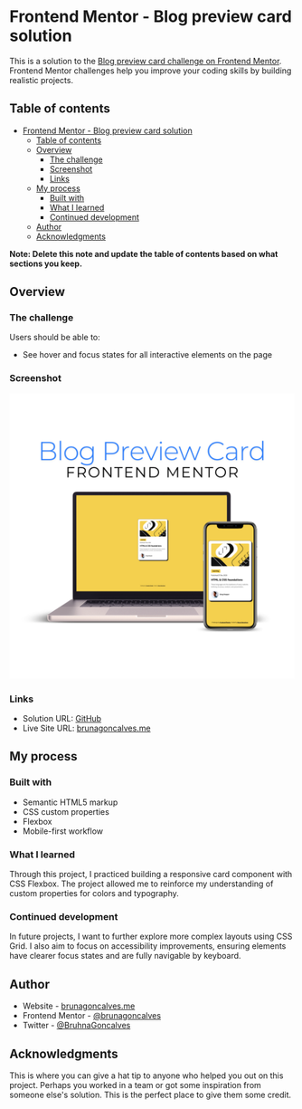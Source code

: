 # Frontend Mentor - Blog preview card solution

This is a solution to the [Blog preview card challenge on Frontend Mentor](https://www.frontendmentor.io/challenges/blog-preview-card-ckPaj01IcS). Frontend Mentor challenges help you improve your coding skills by building realistic projects. 

## Table of contents

- [Frontend Mentor - Blog preview card solution](#frontend-mentor---blog-preview-card-solution)
  - [Table of contents](#table-of-contents)
  - [Overview](#overview)
    - [The challenge](#the-challenge)
    - [Screenshot](#screenshot)
    - [Links](#links)
  - [My process](#my-process)
    - [Built with](#built-with)
    - [What I learned](#what-i-learned)
    - [Continued development](#continued-development)
  - [Author](#author)
  - [Acknowledgments](#acknowledgments)

**Note: Delete this note and update the table of contents based on what sections you keep.**

## Overview

### The challenge

Users should be able to:

- See hover and focus states for all interactive elements on the page

### Screenshot

![](github/screen.png)

### Links

- Solution URL: [GitHub](https://github.com/brunagoncalves/blog-preview-card)
- Live Site URL: [brunagoncalves.me](https://brunagoncalves.github.io/blog-preview-card/)

## My process

### Built with

- Semantic HTML5 markup
- CSS custom properties
- Flexbox
- Mobile-first workflow

### What I learned

Through this project, I practiced building a responsive card component with CSS Flexbox. The project allowed me to reinforce my understanding of custom properties for colors and typography.

### Continued development

In future projects, I want to further explore more complex layouts using CSS Grid. I also aim to focus on accessibility improvements, ensuring elements have clearer focus states and are fully navigable by keyboard.

## Author

- Website - [brunagoncalves.me](https://brunagoncalves.me)
- Frontend Mentor - [@brunagoncalves](https://www.frontendmentor.io/profile/brunagoncalves)
- Twitter - [@BruhnaGoncalves](https://twitter.com/BruhnaGoncalves)

## Acknowledgments

This is where you can give a hat tip to anyone who helped you out on this project. Perhaps you worked in a team or got some inspiration from someone else's solution. This is the perfect place to give them some credit.